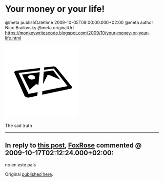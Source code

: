 # Your money or your life!

@meta publishDatetime 2009-10-05T09:00:00.000+02:00
@meta author Nico Brailovsky
@meta originalUrl https://monkeywritescode.blogspot.com/2009/10/your-money-or-your-life.html

[![assalto_en](/blog_img/img_lost.png)](/blog_md/youfoundadeadlink.md)

The sad truth


---
## In reply to [this post](), [FoxRose]() commented @ 2009-10-17T02:12:24.000+02:00:

no en este país

Original [published here](/blog_md/2009/1005_Yourmoneyoryourlife.md).

